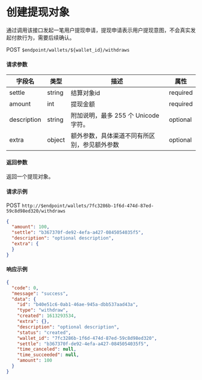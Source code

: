 # 创建提现对象

通过调用该接口发起一笔用户提现申请，提现申请表示用户提现意图，不会真实发起付款行为，需要后续确认。

POST `$endpoint/wallets/${wallet_id}/withdraws`

#### 请求参数

| 字段名         | 类型        | 描述                                                         | 属性          |
| -------------- | ----------- | ------------------------------------------------------------ | ------------- |
| settle          | string | 结算对象id                                   | required |
| amount | int | 提现金额 | required |
| description     | string | 附加说明，最多 255 个 Unicode 字符。         | optional |
| extra           | object      | 额外参数，具体渠道不同有所区别，参见额外参数                 | optional      |

#### 返回参数

返回一个提现对象。

#### 请求示例

POST `http://$endpoint/wallets/7fc3286b-1f6d-474d-87ed-59c8d98ed320/withdraws`

```json
{
  "amount": 100,
  "settle": "b367370f-de92-4efa-a427-0845054035f5",
  "description": "optional description",
  "extra": {
  }
}
```

#### 响应示例

```json
{
  "code": 0,
  "message": "success",
  "data": {
    "id": "b40e51c6-0ab1-46ae-945a-dbb537aad43a",
    "type": "withdraw",
    "created": 1613293534,
    "extra": {},
    "description": "optional description",
    "status": "created",
    "wallet_id": "7fc3286b-1f6d-474d-87ed-59c8d98ed320",
    "settle": "b367370f-de92-4efa-a427-0845054035f5",
    "time_canceled": null,
    "time_succeeded": null,
    "amount": 100
  }
}
```